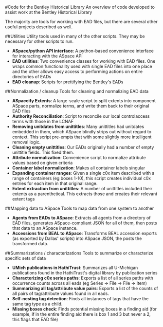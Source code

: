 #Code for the Bentley Historical Library
An overview of code developed to assist work at the Bentley Historical Library

The majority are tools for working with EAD files, but there are several other useful projects described as well.


##Utilities
Utility tools used in many of the other scripts. They may be necessary for other scripts to run.

* __ASpace/python API interface__: A python-based convenience interface for interacting with the ASpace API
* __EAD utilities__: Two convenience classes for working with EAD files. One wraps common functionality used with single EAD files into one place and the other allows easy access to performing actions on entire directories of EADs
* __EAD cleanup__: Scripts for prettifying the Bentley's EADs

##Normalization / cleanup
Tools for cleaning and normalizing EAD data

* __ASpaceify Extents__: A large-scale script to split extents into component ASpace parts, normalize terms, and write them back to their original EAD files
* __Authority Reconciliation__: Script to reconcile our local controlaccess terms with those in the LCNAF
* __Removing unitdates from unittitles__: Many unittitles had unitdates embedded in them, which ASpace blindly strips out without regard to context. This script pre-empts that with some slightly more intelligent removal logic.
* __Cleaning empty unittitles__: Our EADs originally had a number of empty unittitle fields. This fixed them.
* __Attribute normalization__: Convenience script to normalize attribute values based on given criteria
* __Container label normalization__: Makes all container labels singular
* __Expanding container ranges__: Given a single c0x item described with a range of containers (eg boxes 1-10), this script creates individual c0x entries for each item in that original range.
* __Extent extraction from unittitles__: A number of unittitles included their extents as a parenthetical. This extracts those and creates their relevant extent tags

##Mapping data to ASpace
Tools to map data from one system to another

* __Agents from EADs to ASpace__: Extracts all agents from a directory of EAD files, generates ASpace-compliant JSON for all of them, then posts that data to an ASpace instance.
* __Accessions from BEAL to ASpace__: Transforms BEAL accession exports (as exported by Dallas' scripts) into ASpace JSON, the posts the transformed data.

##Summarizations / characterizations
Tools to summarize or characterize specific sets of data

* __UMich publications in HathiTrust__: Summarizes all U-Michigan publications found in the HathiTrust's digital library by publication series
* __Characterizing c0x series paths__: Exports a list of all series paths with occurrence counts across all eads (eg Series -> File -> File -> Item)
* __Summarizing all tag/attribute value pairs__: Exports a list of the counts of all pairs of tag/attribute values found in all eads.
* __Self-nesting tag detection__: Finds all instances of tags that have the same tag type as a child. 
* __Missing boxes check__: Finds potential missing boxes in a finding aid (for example, if in the entire finding aid there is box 1 and 3 but never a 2, this flags that EAD file)
